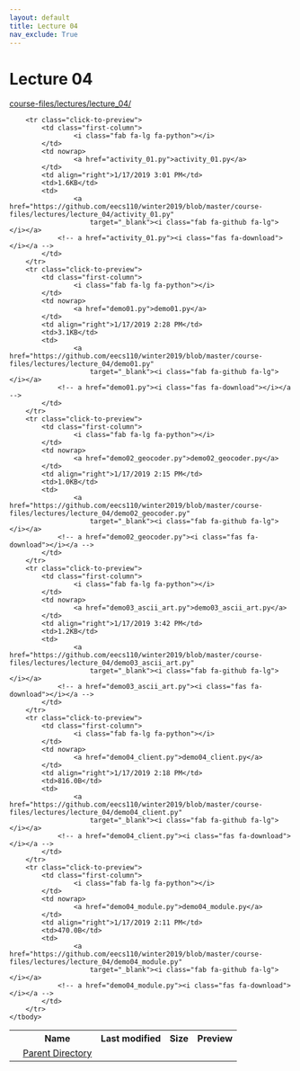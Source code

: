 ```yaml
---
layout: default
title: Lecture 04
nav_exclude: True
---
```


# Lecture 04

[course-files/lectures/lecture_04/](.)

<table class="tbl-files">
    <tbody>
        <tr>
            <th valign="top"></th>
            <th>Name</th>
            <th>Last modified</th>
            <th>Size</th>
            <th>Preview</th>
        </tr>
        <tr>
            <td valign="top">
                <i class="fa fa-folder-open"></i>
            </td>
            <td><a href="../">Parent Directory</a></td>
            <td>&nbsp;</td>
            <td>&nbsp;</td>
            <td>&nbsp;</td>
        </tr>

        <tr class="click-to-preview">
            <td class="first-column">
                    <i class="fab fa-lg fa-python"></i>
            </td>
            <td nowrap>
                    <a href="activity_01.py">activity_01.py</a>
            </td>
            <td align="right">1/17/2019 3:01 PM</td>
            <td>1.6KB</td>
            <td>
                    <a href="https://github.com/eecs110/winter2019/blob/master/course-files/lectures/lecture_04/activity_01.py" 
                        target="_blank"><i class="fab fa-github fa-lg"></i></a>
                <!-- a href="activity_01.py"><i class="fas fa-download"></i></a -->
            </td>
        </tr>
        <tr class="click-to-preview">
            <td class="first-column">
                    <i class="fab fa-lg fa-python"></i>
            </td>
            <td nowrap>
                    <a href="demo01.py">demo01.py</a>
            </td>
            <td align="right">1/17/2019 2:28 PM</td>
            <td>3.1KB</td>
            <td>
                    <a href="https://github.com/eecs110/winter2019/blob/master/course-files/lectures/lecture_04/demo01.py" 
                        target="_blank"><i class="fab fa-github fa-lg"></i></a>
                <!-- a href="demo01.py"><i class="fas fa-download"></i></a -->
            </td>
        </tr>
        <tr class="click-to-preview">
            <td class="first-column">
                    <i class="fab fa-lg fa-python"></i>
            </td>
            <td nowrap>
                    <a href="demo02_geocoder.py">demo02_geocoder.py</a>
            </td>
            <td align="right">1/17/2019 2:15 PM</td>
            <td>1.0KB</td>
            <td>
                    <a href="https://github.com/eecs110/winter2019/blob/master/course-files/lectures/lecture_04/demo02_geocoder.py" 
                        target="_blank"><i class="fab fa-github fa-lg"></i></a>
                <!-- a href="demo02_geocoder.py"><i class="fas fa-download"></i></a -->
            </td>
        </tr>
        <tr class="click-to-preview">
            <td class="first-column">
                    <i class="fab fa-lg fa-python"></i>
            </td>
            <td nowrap>
                    <a href="demo03_ascii_art.py">demo03_ascii_art.py</a>
            </td>
            <td align="right">1/17/2019 3:42 PM</td>
            <td>1.2KB</td>
            <td>
                    <a href="https://github.com/eecs110/winter2019/blob/master/course-files/lectures/lecture_04/demo03_ascii_art.py" 
                        target="_blank"><i class="fab fa-github fa-lg"></i></a>
                <!-- a href="demo03_ascii_art.py"><i class="fas fa-download"></i></a -->
            </td>
        </tr>
        <tr class="click-to-preview">
            <td class="first-column">
                    <i class="fab fa-lg fa-python"></i>
            </td>
            <td nowrap>
                    <a href="demo04_client.py">demo04_client.py</a>
            </td>
            <td align="right">1/17/2019 2:18 PM</td>
            <td>816.0B</td>
            <td>
                    <a href="https://github.com/eecs110/winter2019/blob/master/course-files/lectures/lecture_04/demo04_client.py" 
                        target="_blank"><i class="fab fa-github fa-lg"></i></a>
                <!-- a href="demo04_client.py"><i class="fas fa-download"></i></a -->
            </td>
        </tr>
        <tr class="click-to-preview">
            <td class="first-column">
                    <i class="fab fa-lg fa-python"></i>
            </td>
            <td nowrap>
                    <a href="demo04_module.py">demo04_module.py</a>
            </td>
            <td align="right">1/17/2019 2:11 PM</td>
            <td>470.0B</td>
            <td>
                    <a href="https://github.com/eecs110/winter2019/blob/master/course-files/lectures/lecture_04/demo04_module.py" 
                        target="_blank"><i class="fab fa-github fa-lg"></i></a>
                <!-- a href="demo04_module.py"><i class="fas fa-download"></i></a -->
            </td>
        </tr>
    </tbody>
</table>


